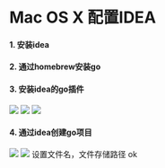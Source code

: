 # Mac OS X 配置IDEA
#### 1. 安装idea
#### 2. 通过homebrew安装go
#### 3. 安装idea的go插件
![](https://ws3.sinaimg.cn/large/006tNbRwgy1fuu4rz94vyj31760qsq82.jpg)
![](https://ws1.sinaimg.cn/large/006tNbRwgy1fuu4tifawhj31ii15q4qq.jpg)
![](https://ws2.sinaimg.cn/large/006tNbRwgy1fuu4u4zcpij318g11an2i.jpg)

#### 4. 通过idea创建go项目
![](https://ws2.sinaimg.cn/large/006tNbRwgy1fuu4v9aj6pj31760qswjo.jpg)
![](https://ws1.sinaimg.cn/large/006tNbRwgy1fuu4w94exgj31km150gql.jpg)
设置文件名，文件存储路径
ok